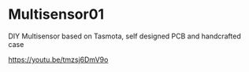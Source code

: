 # Multisensor01
DIY Multisensor based on Tasmota, self designed PCB and handcrafted case


https://youtu.be/tmzsj6DmV9o
